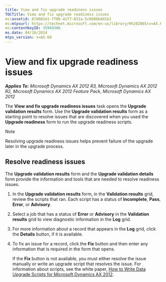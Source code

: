 ```yaml
---
title: View and fix upgrade readiness issues
TOCTitle: View and fix upgrade readiness issues
ms:assetid: 67d602e1-7f0b-41f7-831a-5c6686bdd1b1
ms:mtpsurl: https://technet.microsoft.com/en-us/library/Hh202065(v=AX.60)
ms:contentKeyID: 35949306
ms.date: 04/18/2014
mtps_version: v=AX.60
---
```


# View and fix upgrade readiness issues 


_**Applies To:** Microsoft Dynamics AX 2012 R3, Microsoft Dynamics AX 2012 R2, Microsoft Dynamics AX 2012 Feature Pack, Microsoft Dynamics AX 2012_

The **View and fix upgrade readiness issues** task opens the **Upgrade validation results** form. Use the **Upgrade validation results** form as a starting point to resolve issues that are discovered when you used the **Upgrade readiness** form to run the upgrade readiness scripts.


> [!NOTE]
> <P>Resolving upgrade readiness issues helps prevent failure of the upgrade later in the upgrade process.</P>



## Resolve readiness issues

The **Upgrade validation results** form and the **Upgrade validation details** form provide the information and tools that are needed to resolve readiness issues.

1.  In the **Upgrade validation results** form, in the **Validation results** grid, review the scripts that ran. Each script has a status of **Incomplete**, **Pass**, **Error**, or **Advisory**.

2.  Select a job that has a status of **Error** or **Advisory** in the **Validation results** grid to view diagnostic information in the **Log** grid.

3.  For more information about a record that appears in the **Log** grid, click the **Details** button, if it is available.

4.  To fix an issue for a record, click the **Fix** button and then enter any information that is required in the form that opens.
    
    If the **Fix** button is not available, you must either resolve the issue manually or write an upgrade script that resolves the issue. For information about scripts, see the white paper, [How to Write Data Upgrade Scripts for Microsoft Dynamics AX 2012](http://go.microsoft.com/fwlink/?linkid=212587%26clcid=0x409).

  


